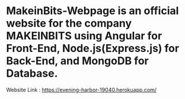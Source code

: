 # MakeinBits-Webpage is an official website for the company MAKEINBITS using Angular for Front-End, Node.js(Express.js) for Back-End, and MongoDB for Database.
Website Link : https://evening-harbor-19040.herokuapp.com/
